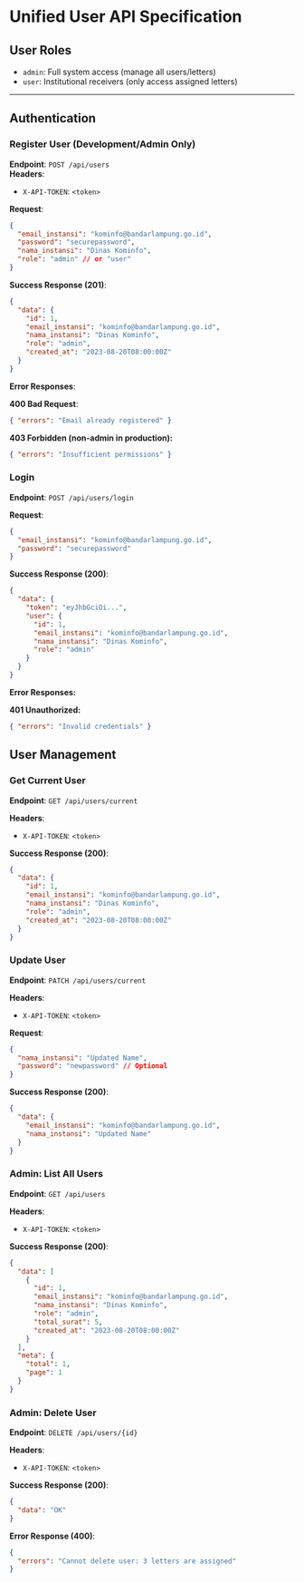 # Unified User API Specification

## User Roles
- `admin`: Full system access (manage all users/letters)
- `user`: Institutional receivers (only access assigned letters)

---

## Authentication

### Register User (Development/Admin Only)
**Endpoint**: `POST /api/users`  
**Headers**:  
- `X-API-TOKEN`: `<token>`

**Request**:
```json
{
  "email_instansi": "kominfo@bandarlampung.go.id",
  "password": "securepassword",
  "nama_instansi": "Dinas Kominfo",
  "role": "admin" // or "user"
}
```

**Success Response (201)**:

```json
{
  "data": {
    "id": 1,
    "email_instansi": "kominfo@bandarlampung.go.id",
    "nama_instansi": "Dinas Kominfo",
    "role": "admin",
    "created_at": "2023-08-20T08:00:00Z"
  }
}
```

**Error Responses**:

**400 Bad Request**:

```json
{ "errors": "Email already registered" }
```

**403 Forbidden (non-admin in production):**

```json
{ "errors": "Insufficient permissions" }
```

### Login
**Endpoint**: `POST /api/users/login`

**Request**:

```json
{
  "email_instansi": "kominfo@bandarlampung.go.id",
  "password": "securepassword"
}
```

**Success Response (200)**:

```json
{
  "data": {
    "token": "eyJhbGciOi...",
    "user": {
      "id": 1,
      "email_instansi": "kominfo@bandarlampung.go.id",
      "nama_instansi": "Dinas Kominfo",
      "role": "admin"
    }
  }
}
```

**Error Responses:**

**401 Unauthorized:**

```json
{ "errors": "Invalid credentials" }
```

## User Management

### Get Current User

**Endpoint**: `GET /api/users/current`

**Headers**:

- `X-API-TOKEN`: `<token>`

**Success Response (200)**:

```json
{
  "data": {
    "id": 1,
    "email_instansi": "kominfo@bandarlampung.go.id",
    "nama_instansi": "Dinas Kominfo",
    "role": "admin",
    "created_at": "2023-08-20T08:00:00Z"
  }
}
```

### Update User
**Endpoint**: `PATCH /api/users/current`

**Headers**:

- `X-API-TOKEN`: `<token>`

**Request**:

```json
{
  "nama_instansi": "Updated Name",
  "password": "newpassword" // Optional
}
```

**Success Response (200)**:

```json
{
  "data": {
    "email_instansi": "kominfo@bandarlampung.go.id",
    "nama_instansi": "Updated Name"
  }
}
```

### Admin: List All Users
**Endpoint**: `GET /api/users`

**Headers**:

- `X-API-TOKEN`: `<token>`

**Success Response (200)**:

```json
{
  "data": [
    {
      "id": 1,
      "email_instansi": "kominfo@bandarlampung.go.id",
      "nama_instansi": "Dinas Kominfo",
      "role": "admin",
      "total_surat": 5,
      "created_at": "2023-08-20T08:00:00Z"
    }
  ],
  "meta": {
    "total": 1,
    "page": 1
  }
}
```

### Admin: Delete User

**Endpoint**: `DELETE /api/users/{id}`

**Headers**:

- `X-API-TOKEN`: `<token>`

**Success Response (200)**:

```json
{
  "data": "OK"
}
```

**Error Response (400)**:

```json
{
  "errors": "Cannot delete user: 3 letters are assigned"
}
```